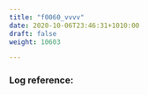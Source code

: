 ```yaml
---
title: "f0060_vvvv"
date: 2020-10-06T23:46:31+1010:00
draft: false
weight: 10603

---
```


### Log reference: <no value>

```
